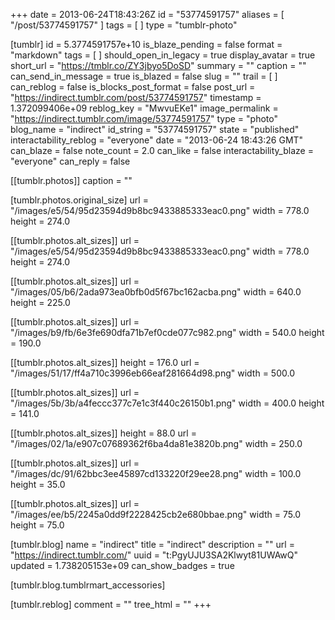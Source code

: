 +++
date = 2013-06-24T18:43:26Z
id = "53774591757"
aliases = [ "/post/53774591757" ]
tags = [ ]
type = "tumblr-photo"

[tumblr]
id = 5.3774591757e+10
is_blaze_pending = false
format = "markdown"
tags = [ ]
should_open_in_legacy = true
display_avatar = true
short_url = "https://tmblr.co/ZY3jbyo5DoSD"
summary = ""
caption = ""
can_send_in_message = true
is_blazed = false
slug = ""
trail = [ ]
can_reblog = false
is_blocks_post_format = false
post_url = "https://indirect.tumblr.com/post/53774591757"
timestamp = 1.372099406e+09
reblog_key = "MwvuEKe1"
image_permalink = "https://indirect.tumblr.com/image/53774591757"
type = "photo"
blog_name = "indirect"
id_string = "53774591757"
state = "published"
interactability_reblog = "everyone"
date = "2013-06-24 18:43:26 GMT"
can_blaze = false
note_count = 2.0
can_like = false
interactability_blaze = "everyone"
can_reply = false

[[tumblr.photos]]
caption = ""

[tumblr.photos.original_size]
url = "/images/e5/54/95d23594d9b8bc9433885333eac0.png"
width = 778.0
height = 274.0

[[tumblr.photos.alt_sizes]]
url = "/images/e5/54/95d23594d9b8bc9433885333eac0.png"
width = 778.0
height = 274.0

[[tumblr.photos.alt_sizes]]
url = "/images/05/b6/2ada973ea0bfb0d5f67bc162acba.png"
width = 640.0
height = 225.0

[[tumblr.photos.alt_sizes]]
url = "/images/b9/fb/6e3fe690dfa71b7ef0cde077c982.png"
width = 540.0
height = 190.0

[[tumblr.photos.alt_sizes]]
height = 176.0
url = "/images/51/17/ff4a710c3996eb66eaf281664d98.png"
width = 500.0

[[tumblr.photos.alt_sizes]]
url = "/images/5b/3b/a4feccc377c7e1c3f440c26150b1.png"
width = 400.0
height = 141.0

[[tumblr.photos.alt_sizes]]
height = 88.0
url = "/images/02/1a/e907c07689362f6ba4da81e3820b.png"
width = 250.0

[[tumblr.photos.alt_sizes]]
url = "/images/dc/91/62bbc3ee45897cd133220f29ee28.png"
width = 100.0
height = 35.0

[[tumblr.photos.alt_sizes]]
url = "/images/ee/b5/2245a0dd9f2228425cb2e680bbae.png"
width = 75.0
height = 75.0

[tumblr.blog]
name = "indirect"
title = "indirect"
description = ""
url = "https://indirect.tumblr.com/"
uuid = "t:PgyUJU3SA2Klwyt81UWAwQ"
updated = 1.738205153e+09
can_show_badges = true

[tumblr.blog.tumblrmart_accessories]

[tumblr.reblog]
comment = ""
tree_html = ""
+++

